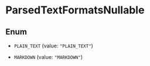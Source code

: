 

# ParsedTextFormatsNullable

## Enum


* `PLAIN_TEXT` (value: `"PLAIN_TEXT"`)

* `MARKDOWN` (value: `"MARKDOWN"`)



